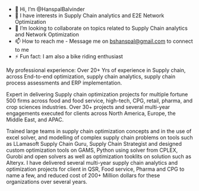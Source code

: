 - 👋 Hi, I’m @HanspalBalvinder
- 👀 I have interests in Supply Chain analytics and E2E Network Optimization
- 💞️ I’m looking to collaborate on topics related to Supply Chain analytics and Network Optimization
- 📫 How to reach me - Message me on bshanspal@gmail.com to connect to me
- ⚡ Fun fact: I am also a bike riding enthusiast

My professional experience: 
Over 20+ Yrs of experience in Supply chain, across End-to-end optimization, supply chain analytics, supply chain  process assessments and ERP implementation.

Expert in delivering Supply chain optimization projects for multiple fortune 500 firms across food and food service, high-tech, CPG, retail, pharma, and crop sciences industries. Over 30+ projects and several multi-year engagements executed for clients across North America, Europe, the Middle East, and APAC. 

Trained large teams in supply chain optimization concepts and in the use of excel solver, and modelling of complex supply chain problems on tools such as LLamasoft Supply Chain Guru, Supply Chain Strategist and designed custom optimization tools on GAMS, Python using solver from CPLEX, Gurobi and open solvers as well as optimization tooklits on solution such as Alteryx. I have delivered several multi-year supply chain analytics and optimization projects for client in QSR, Food service, Pharma and CPG to name a few, and reduced cost of 200+ Million dollars for these organizations over several years.  

<!---
HanspalBalvinder/HanspalBalvinder is a ✨ special ✨ repository because its `README.md` (this file) appears on your GitHub profile.
You can click the Preview link to take a look at your changes.
--->
